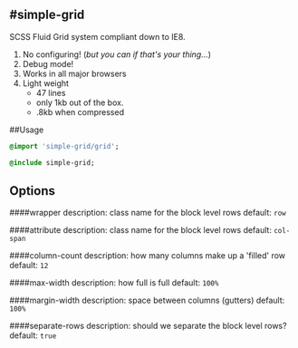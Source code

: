 #simple-grid
----
SCSS Fluid Grid system compliant down to IE8.

1. No configuring! (*but you can if that's your thing…*)
2. Debug mode!
3. Works in all major browsers
4. Light weight
    - 47 lines
    - only 1kb out of the box.
    - .8kb when compressed

##Usage
```sass
@import 'simple-grid/grid';

@include simple-grid;
```

## Options
####wrapper
description: class name for the block level rows
default: `row`

####attribute
description: class name for the block level rows
default: `col-span`

####column-count
description: how many columns make up a 'filled' row
default: `12`

####max-width
description: how full is full
default: `100%`

####margin-width
description: space between columns (gutters)
default: `100%`

####separate-rows
description: should we separate the block level rows?
default: `true`
